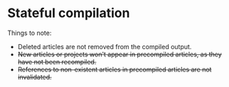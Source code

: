 # Stateful compilation

Things to note:

- Deleted articles are not removed from the compiled output.
- ~~New articles or projects won't appear in precompiled articles, as they have not been recompiled.~~
- ~~References to non-existent articles in precompiled articles are not invalidated.~~
